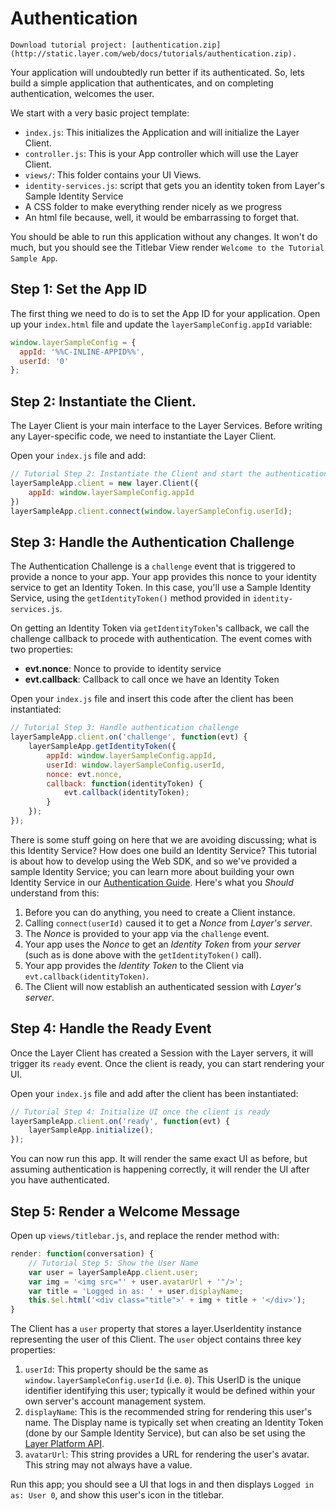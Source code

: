 # Authentication

```emphasis
Download tutorial project: [authentication.zip](http://static.layer.com/web/docs/tutorials/authentication.zip).
```

Your application will undoubtedly run better if its authenticated.  So, lets build a simple application that authenticates, and on completing authentication, welcomes the user.

We start with a very basic project template:

* `index.js`: This initializes the Application and will initialize the Layer Client.
* `controller.js`: This is your App controller which will use the Layer Client.
* `views/`: This folder contains your UI Views.
* `identity-services.js`: script that gets you an identity token from Layer's Sample Identity Service
* A CSS folder to make everything render nicely as we progress
* An html file because, well, it would be embarrassing to forget that.

You should be able to run this application without any changes.  It won't do much, but you should see the Titlebar View render `Welcome to the Tutorial Sample App`.

## Step 1: Set the App ID

The first thing we need to do is to set the App ID for your application.
Open up your `index.html` file and update the `layerSampleConfig.appId` variable:

```javascript
window.layerSampleConfig = {
  appId: '%%C-INLINE-APPID%%',
  userId: '0'
};
```

## Step 2: Instantiate the Client.

The Layer Client is your main interface to the Layer Services.  Before writing any Layer-specific code, we need to instantiate the Layer Client.

Open your `index.js` file and add:

```javascript
// Tutorial Step 2: Instantiate the Client and start the authentication process
layerSampleApp.client = new layer.Client({
    appId: window.layerSampleConfig.appId
})
layerSampleApp.client.connect(window.layerSampleConfig.userId);
```

## Step 3: Handle the Authentication Challenge

The Authentication Challenge is a `challenge` event that is triggered to provide a nonce to your app.
Your app provides this nonce to your identity service to get an Identity Token.  In this case,
you'll use a Sample Identity Service, using the `getIdentityToken()` method provided in `identity-services.js`.

On getting an Identity Token via `getIdentityToken`'s callback, we call the challenge callback to procede with authentication.  The event comes with two properties:

* **evt.nonce**: Nonce to provide to identity service
* **evt.callback**: Callback to call once we have an Identity Token

Open your `index.js` file and insert this code after the client has been instantiated:

```javascript
// Tutorial Step 3: Handle authentication challenge
layerSampleApp.client.on('challenge', function(evt) {
    layerSampleApp.getIdentityToken({
        appId: window.layerSampleConfig.appId,
        userId: window.layerSampleConfig.userId,
        nonce: evt.nonce,
        callback: function(identityToken) {
            evt.callback(identityToken);
        }
    });
});
```

There is some stuff going on here that we are avoiding discussing; what is this Identity Service? How does one build an Identity Service?  This tutorial is about how to develop using the Web SDK, and so we've provided a sample Identity Service; you can learn more about building your own Identity Service in our [Authentication Guide](/docs/websdk/guides/#authentication).  Here's what you *Should* understand from this:

1. Before you can do anything, you need to create a Client instance.
2. Calling `connect(userId)` caused it to get a *Nonce* from *Layer's server*.
3. The *Nonce* is provided to your app via the `challenge` event.
4. Your app uses the *Nonce* to get an *Identity Token* from *your server* (such as is done above with the `getIdentityToken()` call).
5. Your app provides the *Identity Token* to the Client via `evt.callback(identityToken)`.
6. The Client will now establish an authenticated session with *Layer's server*.

## Step 4: Handle the Ready Event

Once the Layer Client has created a Session with the Layer servers, it will trigger its `ready` event.  Once the client is ready, you can start rendering your UI.

Open your `index.js` file and add after the client has been instantiated:

```javascript
// Tutorial Step 4: Initialize UI once the client is ready
layerSampleApp.client.on('ready', function(evt) {
    layerSampleApp.initialize();
});
```

You can now run this app.  It will render the same exact UI as before, but assuming authentication is happening correctly, it will render the UI after you have authenticated.

## Step 5: Render a Welcome Message

Open up `views/titlebar.js`, and replace the render method with:

```javascript
render: function(conversation) {
    // Tutorial Step 5: Show the User Name
    var user = layerSampleApp.client.user;
    var img = '<img src="' + user.avatarUrl + '"/>';
    var title = 'Logged in as: ' + user.displayName;
    this.$el.html('<div class="title">' + img + title + '</div>');
}
```

The Client has a `user` property that stores a layer.UserIdentity instance representing the user of this Client.  The `user` object contains three key properties:

1. `userId`: This property should be the same as `window.layerSampleConfig.userId` (i.e. `0`).  This UserID is the unique identifier identifying this user; typically it would be defined within your own server's account management system.
2. `displayName`: This is the recommended string for rendering this user's name.  The Display name is typically set when creating an Identity Token (done by our Sample Identity Service), but can also be set using the [Layer Platform API](https://developer.layer.com/docs/platform/users).
3. `avatarUrl`: This string provides a URL for rendering the user's avatar.  This string may not always have a value.

Run this app; you should see a UI that logs in and then displays `Logged in as: User 0`, and show this user's icon in the titlebar.
